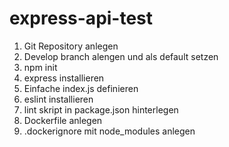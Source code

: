 # express-api-test

1. Git Repository anlegen
2. Develop branch alengen und als default setzen
3. npm init
4. express installieren
5. Einfache index.js definieren
6. eslint installieren
7. lint skript in package.json hinterlegen
8. Dockerfile anlegen
9. .dockerignore mit node_modules anlegen
